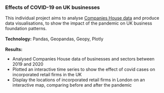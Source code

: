 ###  Effects of COVID-19 on UK businesses 

This individual project aims to analyse [Companies House data](http://download.companieshouse.gov.uk/en_output.html) and produce data visualisations, to show the impact of the pandemic on UK business foundation patterns. <br />
<br />
**Technology:** Pandas, Geopandas, Geopy, Plotly <br />
<br />
**Results:** 
- Analysed Companies House data of businesses and sectors between 2019 and 2020
- Plotted an interactive time series to show the effect of covid cases on incorporated retail firms in the UK
- Display the locations of incorporated retail firms in London on an interactive map, comparing before and after the pandemic

